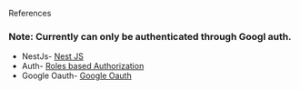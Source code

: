 References

### Note: Currently can only be authenticated through Googl auth.

- NestJs- [Nest JS](https://docs.nestjs.com/)
- Auth- [Roles based Authorization ](https://medium.com/@dev.muhammet.ozen/role-based-access-control-in-nestjs-15c15090e47d)
- Google Oauth- [Google Oauth ](https://medium.com/@flavtech/google-oauth2-authentication-with-nestjs-explained-ab585c53edec)
